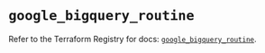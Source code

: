 # `google_bigquery_routine`

Refer to the Terraform Registry for docs: [`google_bigquery_routine`](https://registry.terraform.io/providers/hashicorp/google/5.31.1/docs/resources/bigquery_routine).
